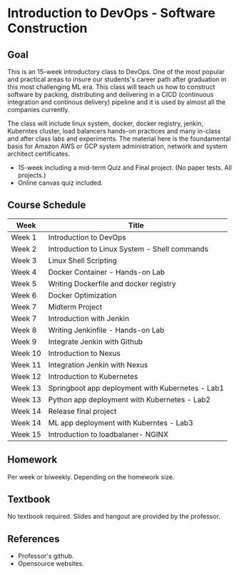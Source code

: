 # Introduction to DevOps - Software Construction

## Goal

This is an 15-week introductory class to DevOps. One of the most popular and practical areas to insure our students's career path after graduation in this most challenging ML era. This class will teach us how to construct software by packing, distributing and delivering in a CICD (continuous integration and continous delivery) pipeline and it is used by almost all the companies currently.

The class will include linux system, docker, docker registry, jenkin, Kuberntes cluster, load balancers hands-on practices and many in-class and after class labs and experiments. The material here is the foundamental basis for Amazon AWS or GCP system administration, network and system architect certificates.

* 15-week including a mid-term Quiz and Final project. (No paper tests. All projects.)
* Online canvas quiz included.

## Course Schedule

| Week    | Title                                          |
|---------|------------------------------------------------|
| Week 1  | Introduction to DevOps                         |
| Week 2  | Introduction to Linux System - Shell commands  |
| Week 3  | Linux Shell Scripting                          |
| Week 4  | Docker Container -  Hands-on Lab               |
| Week 5  | Writing Dockerfile and docker registry         |
| Week 6  | Docker Optimization                            |
| Week 7  | Midterm Project                                |
| Week 7  | Introduction with Jenkin                       |
| Week 8  | Writing Jenkinfile - Hands-on Lab              |
| Week 9  | Integrate Jenkin with Github                   |
| Week 10 | Introduction to Nexus                          |
| Week 11 | Integration Jenkin with Nexus                  |
| Week 12 | Introduction to Kubernetes                     |
| Week 13 | Springboot app deployment with Kubernetes - Lab1  |
| Week 13 | Python app deployment with Kubernetes - Lab2          |
| Week 14 | Release final project                          |
| Week 14 | ML app deployment with Kuberntes - Lab3        |
| Week 15 | Introduction to loadbalaner- NGINX             |

## Homework

Per week or biweekly. Depending on the homework size.

## Textbook

No textbook required. Slides and hangout are provided by the professor.

## References

* Professor's github.
* Opensource websites.
